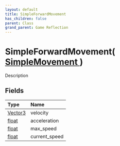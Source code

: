 ```yaml
---
layout: default
title: SimpleForwardMovement
has_children: false
parent: Class
grand_parent: Game Reflection
---
```

# SimpleForwardMovement( [ SimpleMovement ](/riftbreaker-wiki/docs/game-reflection/classes/simple_movement/) )
Description 

## Fields

| Type | Name |
|:----------|:--------------|
| [Vector3](/riftbreaker-wiki/docs/game-reflection/classes/vector3/) | velocity |
| [float](/riftbreaker-wiki/docs/game-reflection/components/float/) | acceleration |
| [float](/riftbreaker-wiki/docs/game-reflection/components/float/) | max_speed |
| [float](/riftbreaker-wiki/docs/game-reflection/components/float/) | current_speed |

